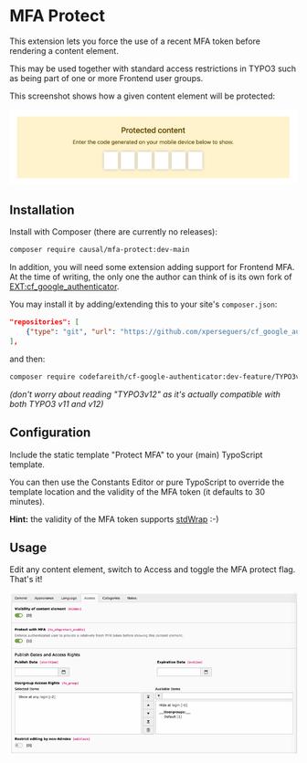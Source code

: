 # MFA Protect

This extension lets you force the use of a recent MFA token before rendering a
content element.

This may be used together with standard access restrictions in TYPO3 such as
being part of one or more Frontend user groups.

This screenshot shows how a given content element will be protected:

![Protected content][protected-content]

[protected-content]: https://raw.githubusercontent.com/xperseguers/t3ext-mfa-protect/master/Documentation/Images/protected-content.png "Protected content"


## Installation

Install with Composer (there are currently no releases):

```bash
composer require causal/mfa-protect:dev-main
```

In addition, you will need some extension adding support for Frontend MFA. At the
time of writing, the only one the author can think of is its own fork of
[EXT:cf_google_authenticator](https://extensions.typo3.org/extension/cf_google_authenticator).

You may install it by adding/extending this to your site's `composer.json`:

```json
"repositories": [
    {"type": "git", "url": "https://github.com/xperseguers/cf_google_authenticator.git"}
],
```

and then:

```bash
composer require codefareith/cf-google-authenticator:dev-feature/TYPO3v12
```

_(don't worry about reading "TYPO3v12" as it's actually compatible with both
TYPO3 v11 and v12)_


## Configuration

Include the static template "Protect MFA" to your (main) TypoScript template.

You can then use the Constants Editor or pure TypoScript to override the template
location and the validity of the MFA token (it defaults to 30 minutes).

**Hint:** the validity of the MFA token supports
[stdWrap](https://docs.typo3.org/m/typo3/reference-typoscript/main/en-us/Functions/Stdwrap.html) :-)


## Usage

Edit any content element, switch to Access and toggle the MFA protect flag. That's it!

![Access flag][access-flag]

[access-flag]: https://raw.githubusercontent.com/xperseguers/t3ext-mfa-protect/main/Documentation/Images/access-flag.png "Access Flag"
